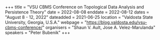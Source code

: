+++
title = "VSU CBMS Conference on Topological Data Analysis and Persistence Theory"
date = 2022-08-08
enddate = 2022-08-12
dates = "August 8 - 12, 2022"
dateadded = 2021-06-25
location = "Valdosta State University, Georgia, U.S.A."
webpage = "https://blog.valdosta.edu/vsu-cbms-conference/"
organisers = "Shaun V. Ault, Jose A. Velez-Marulanda"
speakers = "Peter Bubenik"
+++
